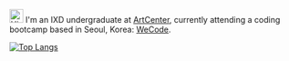 <img src='https://qpluspicture.oss-cn-beijing.aliyuncs.com/6LjjQA/Hi.gif' alt='Hi' width="24"/> I'm an IXD undergraduate at [ArtCenter](https://www.artcenter.edu/), currently attending a coding bootcamp based in Seoul, Korea: [WeCode](https://github.com/wecode-bootcamp-korea).

[![Top Langs](https://github-readme-stats.vercel.app/api/top-langs/?username=anuraghazra&layout=compact)](https://github.com/ggkim0614/github-readme-stats)

  <!--START_SECTION:waka-->
  <!--END_SECTION:waka-->

<!--
**ggkim0614/ggkim0614** is a ✨ _special_ ✨ repository because its `README.md` (this file) appears on your GitHub profile.

Here are some ideas to get you started:

- 🔭 I’m currently working on ...
- 🌱 I’m currently learning ...
- 👯 I’m looking to collaborate on ...
- 🤔 I’m looking for help with ...
- 💬 Ask me about ...
- 📫 How to reach me: ...
- 😄 Pronouns: ...
- ⚡ Fun fact: ...
-->
